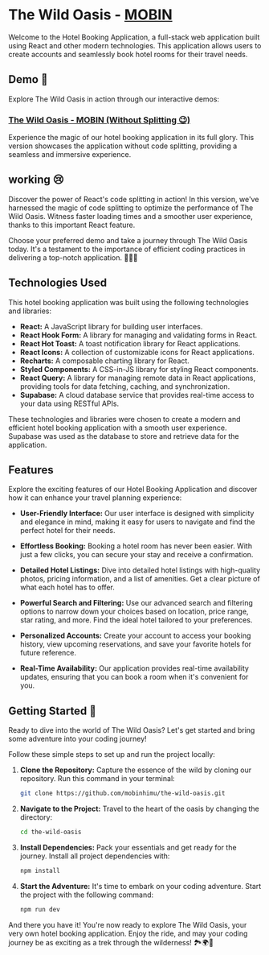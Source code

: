 # The Wild Oasis - [MOBIN](https://www.facebook.com/sdmmobin)

Welcome to the Hotel Booking Application, a full-stack web application built using React and other modern technologies. This application allows users to create accounts and seamlessly book hotel rooms for their travel needs.

## Demo 🌟

Explore The Wild Oasis in action through our interactive demos:

### [The Wild Oasis - MOBIN (Without Splitting 😉)](https://the-wild-oasis-mobin.netlify.app/)

Experience the magic of our hotel booking application in its full glory. This version showcases the application without code splitting, providing a seamless and immersive experience.

<!-- ### [The Wild Oasis - MOBIN (With Splitting ✌)](https://the-wild-oasis-mobin-splitted.netlify.app) -->

## working 😢

Discover the power of React's code splitting in action! In this version, we've harnessed the magic of code splitting to optimize the performance of The Wild Oasis. Witness faster loading times and a smoother user experience, thanks to this important React feature.

Choose your preferred demo and take a journey through The Wild Oasis today. It's a testament to the importance of efficient coding practices in delivering a top-notch application. 🏨✨🌟

## Technologies Used

This hotel booking application was built using the following technologies and libraries:

- **React:** A JavaScript library for building user interfaces.
- **React Hook Form:** A library for managing and validating forms in React.
- **React Hot Toast:** A toast notification library for React applications.
- **React Icons:** A collection of customizable icons for React applications.
- **Recharts:** A composable charting library for React.
- **Styled Components:** A CSS-in-JS library for styling React components.
- **React Query:** A library for managing remote data in React applications, providing tools for data fetching, caching, and synchronization.
- **Supabase:** A cloud database service that provides real-time access to your data using RESTful APIs.

These technologies and libraries were chosen to create a modern and efficient hotel booking application with a smooth user experience. Supabase was used as the database to store and retrieve data for the application.

## Features

Explore the exciting features of our Hotel Booking Application and discover how it can enhance your travel planning experience:

- **User-Friendly Interface:** Our user interface is designed with simplicity and elegance in mind, making it easy for users to navigate and find the perfect hotel for their needs.

- **Effortless Booking:** Booking a hotel room has never been easier. With just a few clicks, you can secure your stay and receive a confirmation.

- **Detailed Hotel Listings:** Dive into detailed hotel listings with high-quality photos, pricing information, and a list of amenities. Get a clear picture of what each hotel has to offer.

- **Powerful Search and Filtering:** Use our advanced search and filtering options to narrow down your choices based on location, price range, star rating, and more. Find the ideal hotel tailored to your preferences.

- **Personalized Accounts:** Create your account to access your booking history, view upcoming reservations, and save your favorite hotels for future reference.

- **Real-Time Availability:** Our application provides real-time availability updates, ensuring that you can book a room when it's convenient for you.

## Getting Started 🚀

Ready to dive into the world of The Wild Oasis? Let's get started and bring some adventure into your coding journey!

Follow these simple steps to set up and run the project locally:

1. **Clone the Repository:** Capture the essence of the wild by cloning our repository. Run this command in your terminal:

   ```bash
   git clone https://github.com/mobinhimu/the-wild-oasis.git
   ```

2. **Navigate to the Project:** Travel to the heart of the oasis by changing the directory:

   ```bash
   cd the-wild-oasis
   ```

3. **Install Dependencies:** Pack your essentials and get ready for the journey. Install all project dependencies with:

   ```bash
   npm install
   ```

4. **Start the Adventure:** It's time to embark on your coding adventure. Start the project with the following command:

   ```bash
   npm run dev
   ```

And there you have it! You're now ready to explore The Wild Oasis, your very own hotel booking application. Enjoy the ride, and may your coding journey be as exciting as a trek through the wilderness! 🏞️🌍🌴
